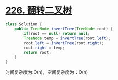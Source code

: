# [226. 翻转二叉树](https://leetcode-cn.com/problems/invert-binary-tree/)

```java
class Solution {
    public TreeNode invertTree(TreeNode root) {
        if(root == null) return null;
        TreeNode temp = invertTree(root.left);
        root.left = invertTree(root.right);
        root.right = temp;
        return root;
    }
}
```

时间复杂度为:O(n)，空间复杂度为：O(n)